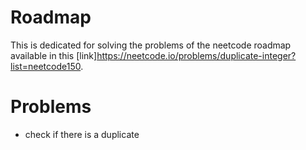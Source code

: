 # Roadmap

This is dedicated for solving the problems of the neetcode roadmap available in this [link]https://neetcode.io/problems/duplicate-integer?list=neetcode150.

# Problems

- check if there is a duplicate